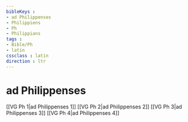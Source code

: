 ```yaml
---
bibleKeys : 
- ad Philippenses
- Philippiens
- Ph
- Philippians
tags : 
- Bible/Ph
- latin
cssclass : latin
direction : ltr
---
```


# ad Philippenses

[[VG Ph 1|ad Philippenses 1]]
[[VG Ph 2|ad Philippenses 2]]
[[VG Ph 3|ad Philippenses 3]]
[[VG Ph 4|ad Philippenses 4]]
